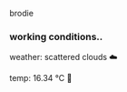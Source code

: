 brodie

<!--weather_start-->
### working conditions..

weather: scattered clouds ☁️

temp: 16.34 °C 👕

<!--weather_end-->

